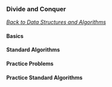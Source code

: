 ### Divide and Conquer

[_Back to Data Structures and Algorithms_](../readme.md)

#### Basics
#### Standard Algorithms
#### Practice Problems
#### Practice Standard Algorithms
